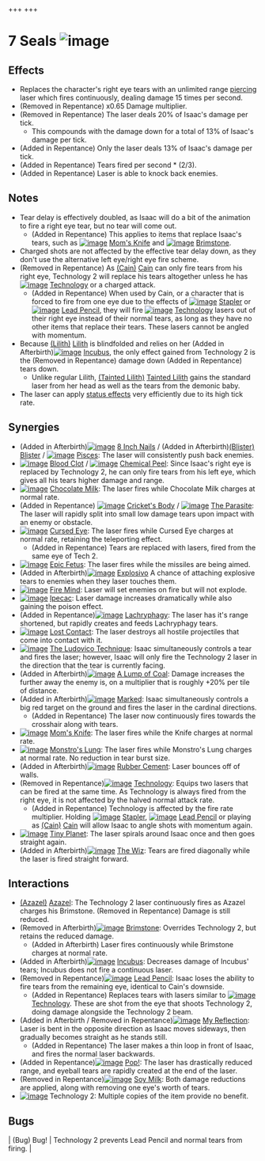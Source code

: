 +++
+++

 # 7 Seals ![image](/image/7_Seals.png) 


Effects
---------


* Replaces the character's right eye tears with an unlimited range [piercing](/wiki/Piercing_tears "Piercing tears") laser which fires continuously, dealing damage 15 times per second.
* (Removed in Repentance) x0.65 Damage multiplier.
* (Removed in Repentance) The laser deals 20% of Isaac's damage per tick.
	+ This compounds with the damage down for a total of 13% of Isaac's damage per tick.
* (Added in Repentance) Only the laser deals 13% of Isaac's damage per tick.
* (Added in Repentance) Tears fired per second * (2/3).
* (Added in Repentance) Laser is able to knock back enemies.


Notes
-------


* Tear delay is effectively doubled, as Isaac will do a bit of the animation to fire a right eye tear, but no tear will come out.
	+ (Added in Repentance) This applies to items that replace Isaac's tears, such as [![image](/image/Mom%27s_Knife.png)](/wiki/Mom%27s_Knife "Mom's Knife") [Mom's Knife](/wiki/Mom%27s_Knife "Mom's Knife") and [![image](/image/Brimstone.png)](/wiki/Brimstone "Brimstone") [Brimstone](/wiki/Brimstone "Brimstone").
* Charged shots are not affected by the effective tear delay down, as they don't use the alternative left eye/right eye fire scheme.
* (Removed in Repentance) As  [(Cain)](/wiki/Cain "Cain") [Cain](/wiki/Cain "Cain") can only fire tears from his right eye, Technology 2 will replace his tears altogether unless he has [![image](/image/Technology.png)](/wiki/Technology "Technology") [Technology](/wiki/Technology "Technology") or a charged attack.
	+ (Added in Repentance) When used by Cain, or a character that is forced to fire from one eye due to the effects of [![image](/image/Stapler.png)](/wiki/Stapler "Stapler") [Stapler](/wiki/Stapler "Stapler") or [![image](/image/Lead_Pencil.png)](/wiki/Lead_Pencil "Lead Pencil") [Lead Pencil](/wiki/Lead_Pencil "Lead Pencil"), they will fire [![image](/image/Technology.png)](/wiki/Technology "Technology") [Technology](/wiki/Technology "Technology") lasers out of their right eye instead of their normal tears, as long as they have no other items that replace their tears. These lasers cannot be angled with momentum.
* Because  [(Lilith)](/wiki/Lilith "Lilith") [Lilith](/wiki/Lilith "Lilith") is blindfolded and relies on her (Added in Afterbirth)[![image](/image/Incubus.png)](/wiki/Incubus "Incubus") [Incubus](/wiki/Incubus "Incubus"), the only effect gained from Technology 2 is the (Removed in Repentance) damage down (Added in Repentance) tears down.
	+ Unlike regular Lilith,  [(Tainted Lilith)](/wiki/Tainted_Lilith "Tainted Lilith") [Tainted Lilith](/wiki/Tainted_Lilith "Tainted Lilith") gains the standard laser from her head as well as the tears from the demonic baby.
* The laser can apply [status effects](/wiki/Status_effect "Status effect") very efficiently due to its high tick rate.


Synergies
-----------


* (Added in Afterbirth)[![image](/image/8_Inch_Nails.png)](/wiki/8_Inch_Nails "8 Inch Nails") [8 Inch Nails](/wiki/8_Inch_Nails "8 Inch Nails") / (Added in Afterbirth)[(Blister)](/wiki/Blister "Blister") [Blister](/wiki/Blister "Blister") / [![image](/image/Pisces.png)](/wiki/Pisces "Pisces") [Pisces](/wiki/Pisces "Pisces"): The laser will consistently push back enemies.
* [![image](/image/Blood_Clot.png)](/wiki/Blood_Clot "Blood Clot") [Blood Clot](/wiki/Blood_Clot "Blood Clot") / [![image](/image/Chemical_Peel.png)](/wiki/Chemical_Peel "Chemical Peel") [Chemical Peel](/wiki/Chemical_Peel "Chemical Peel"): Since Isaac's right eye is replaced by Technology 2, he can only fire tears from his left eye, which gives all his tears higher damage and range.
* [![image](/image/Chocolate_Milk.png)](/wiki/Chocolate_Milk "Chocolate Milk") [Chocolate Milk](/wiki/Chocolate_Milk "Chocolate Milk"): The laser fires while Chocolate Milk charges at normal rate.
* (Added in Repentance) [![image](/image/Cricket%27s_Body.png)](/wiki/Cricket%27s_Body "Cricket's Body") [Cricket's Body](/wiki/Cricket%27s_Body "Cricket's Body") / [![image](/image/The_Parasite.png)](/wiki/The_Parasite "The Parasite") [The Parasite](/wiki/The_Parasite "The Parasite"): The laser will rapidly split into small low damage tears upon impact with an enemy or obstacle.
* [![image](/image/Cursed_Eye.png)](/wiki/Cursed_Eye "Cursed Eye") [Cursed Eye](/wiki/Cursed_Eye "Cursed Eye"): The laser fires while Cursed Eye charges at normal rate, retaining the teleporting effect.
	+ (Added in Repentance) Tears are replaced with lasers, fired from the same eye of Tech 2.
* [![image](/image/Epic_Fetus.png)](/wiki/Epic_Fetus "Epic Fetus") [Epic Fetus](/wiki/Epic_Fetus "Epic Fetus"): The laser fires while the missiles are being aimed.
* (Added in Afterbirth)[![image](/image/Explosivo.png)](/wiki/Explosivo "Explosivo") [Explosivo](/wiki/Explosivo "Explosivo") A chance of attaching explosive tears to enemies when they laser touches them.
* [![image](/image/Fire_Mind.png)](/wiki/Fire_Mind "Fire Mind") [Fire Mind](/wiki/Fire_Mind "Fire Mind"): Laser will set enemies on fire but will not explode.
* [![image](/image/Ipecac.png)](/wiki/Ipecac "Ipecac") [Ipecac](/wiki/Ipecac "Ipecac"): Laser damage increases dramatically while also gaining the poison effect.
* (Added in Repentance)[![image](/image/Lachryphagy.png)](/wiki/Lachryphagy "Lachryphagy") [Lachryphagy](/wiki/Lachryphagy "Lachryphagy"): The laser has it's range shortened, but rapidly creates and feeds Lachryphagy tears.
* [![image](/image/Lost_Contact.png)](/wiki/Lost_Contact "Lost Contact") [Lost Contact](/wiki/Lost_Contact "Lost Contact"): The laser destroys all hostile projectiles that come into contact with it.
* [![image](/image/The_Ludovico_Technique.png)](/wiki/The_Ludovico_Technique "The Ludovico Technique") [The Ludovico Technique](/wiki/The_Ludovico_Technique "The Ludovico Technique"): Isaac simultaneously controls a tear and fires the laser; however, Isaac will only fire the Technology 2 laser in the direction that the tear is currently facing.
* (Added in Afterbirth)[![image](/image/A_Lump_of_Coal.png)](/wiki/A_Lump_of_Coal "A Lump of Coal") [A Lump of Coal](/wiki/A_Lump_of_Coal "A Lump of Coal"): Damage increases the further away the enemy is, on a multiplier that is roughly +20% per tile of distance.
* (Added in Afterbirth)[![image](/image/Marked.png)](/wiki/Marked "Marked") [Marked](/wiki/Marked "Marked"): Isaac simultaneously controls a big red target on the ground and fires the laser in the cardinal directions.
	+ (Added in Repentance) The laser now continuously fires towards the crosshair along with tears.
* [![image](/image/Mom%27s_Knife.png)](/wiki/Mom%27s_Knife "Mom's Knife") [Mom's Knife](/wiki/Mom%27s_Knife "Mom's Knife"): The laser fires while the Knife charges at normal rate.
* [![image](/image/Monstro%27s_Lung.png)](/wiki/Monstro%27s_Lung "Monstro's Lung") [Monstro's Lung](/wiki/Monstro%27s_Lung "Monstro's Lung"): The laser fires while Monstro's Lung charges at normal rate. No reduction in tear burst size.
* (Added in Afterbirth)[![image](/image/Rubber_Cement.png)](/wiki/Rubber_Cement "Rubber Cement") [Rubber Cement](/wiki/Rubber_Cement "Rubber Cement"): Laser bounces off of walls.
* (Removed in Repentance)[![image](/image/Technology.png)](/wiki/Technology "Technology") [Technology](/wiki/Technology "Technology"): Equips two lasers that can be fired at the same time. As Technology is always fired from the right eye, it is not affected by the halved normal attack rate.
	+ (Added in Repentance) Technology is affected by the fire rate multiplier. Holding [![image](/image/Stapler.png)](/wiki/Stapler "Stapler") [Stapler](/wiki/Stapler "Stapler"), [![image](/image/Lead_Pencil.png)](/wiki/Lead_Pencil "Lead Pencil") [Lead Pencil](/wiki/Lead_Pencil "Lead Pencil") or playing as  [(Cain)](/wiki/Cain "Cain") [Cain](/wiki/Cain "Cain") will allow Isaac to angle shots with momentum again.
* [![image](/image/Tiny_Planet.png)](/wiki/Tiny_Planet "Tiny Planet") [Tiny Planet](/wiki/Tiny_Planet "Tiny Planet"): The laser spirals around Isaac once and then goes straight again.
* (Added in Afterbirth)[![image](/image/The_Wiz.png)](/wiki/The_Wiz "The Wiz") [The Wiz](/wiki/The_Wiz "The Wiz"): Tears are fired diagonally while the laser is fired straight forward.


Interactions
--------------


* [(Azazel)](/wiki/Azazel "Azazel") [Azazel](/wiki/Azazel "Azazel"): The Technology 2 laser continuously fires as Azazel charges his Brimstone. (Removed in Repentance) Damage is still reduced.
* (Removed in Afterbirth)[![image](/image/Brimstone.png)](/wiki/Brimstone "Brimstone") [Brimstone](/wiki/Brimstone "Brimstone"): Overrides Technology 2, but retains the reduced damage.
	+ (Added in Afterbirth) Laser fires continuously while Brimstone charges at normal rate.
* (Added in Afterbirth)[![image](/image/Incubus.png)](/wiki/Incubus "Incubus") [Incubus](/wiki/Incubus "Incubus"): Decreases damage of Incubus' tears; Incubus does not fire a continuous laser.
* (Removed in Repentance)[![image](/image/Lead_Pencil.png)](/wiki/Lead_Pencil "Lead Pencil") [Lead Pencil](/wiki/Lead_Pencil "Lead Pencil"): Isaac loses the ability to fire tears from the remaining eye, identical to Cain's downside.
	+ (Added in Repentance) Replaces tears with lasers similar to [![image](/image/Technology.png)](/wiki/Technology "Technology") [Technology](/wiki/Technology "Technology"). These are shot from the eye that shoots Technology 2, doing damage alongside the Technology 2 beam.
* (Added in Afterbirth / Removed in Repentance)[![image](/image/My_Reflection.png)](/wiki/My_Reflection "My Reflection") [My Reflection](/wiki/My_Reflection "My Reflection"): Laser is bent in the opposite direction as Isaac moves sideways, then gradually becomes straight as he stands still.
	+ (Added in Repentance) The laser makes a thin loop in front of Isaac, and fires the normal laser backwards.
* (Added in Repentance)[![image](/image/Pop!.png)](/wiki/Pop! "Pop!") [Pop!](/wiki/Pop! "Pop!"): The laser has drastically reduced range, and eyeball tears are rapidly created at the end of the laser.
* (Removed in Repentance)[![image](/image/Soy_Milk.png)](/wiki/Soy_Milk "Soy Milk") [Soy Milk](/wiki/Soy_Milk "Soy Milk"): Both damage reductions are applied, along with removing one eye's worth of tears.
* [![image](/image/Technology_2.png)](/wiki/Technology_2 "Technology 2") Technology 2: Multiple copies of the item provide no benefit.


Bugs
------




| (Bug) Bug!
 | Technology 2 prevents Lead Pencil and normal tears from firing.
 |


